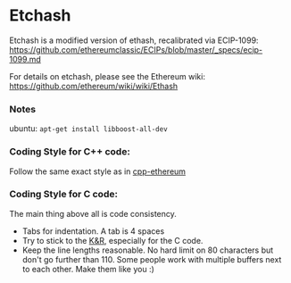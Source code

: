 # Etchash

Etchash is a modified version of ethash, recalibrated via ECIP-1099:
https://github.com/ethereumclassic/ECIPs/blob/master/_specs/ecip-1099.md

For details on etchash, please see the Ethereum wiki:
https://github.com/ethereum/wiki/wiki/Ethash

### Notes

ubuntu:
`apt-get install libboost-all-dev`

### Coding Style for C++ code:

Follow the same exact style as in [cpp-ethereum](https://github.com/ethereum/cpp-ethereum/blob/develop/CodingStandards.txt)

### Coding Style for C code:

The main thing above all is code consistency.

- Tabs for indentation. A tab is 4 spaces
- Try to stick to the [K&R](http://en.wikipedia.org/wiki/Indent_style#K.26R_style),
  especially for the C code.
- Keep the line lengths reasonable. No hard limit on 80 characters but don't go further
  than 110. Some people work with multiple buffers next to each other.
  Make them like you :)
